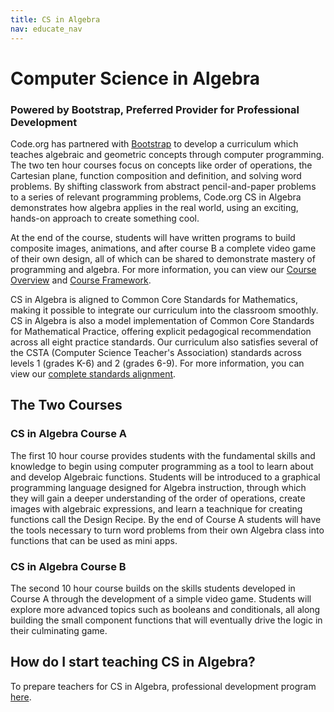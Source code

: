 ```yaml
---
title: CS in Algebra
nav: educate_nav
---
```


# Computer Science in Algebra
### Powered by Bootstrap, Preferred Provider for Professional Development

Code.org has partnered with [Bootstrap](http://www.BootstrapWorld.org) to develop a curriculum which teaches algebraic and geometric concepts through computer programming. The two ten hour courses focus on concepts like order of operations, the Cartesian plane, function composition and definition, and solving word problems. By shifting classwork from abstract pencil-and-paper problems to a series of relevant programming problems, Code.org CS in Algebra demonstrates how algebra applies in the real world, using an exciting, hands-on approach to create something cool.

At the end of the course, students will have written programs to build composite images, animations, and after course B a complete video game of their own design, all of which can be shared to demonstrate mastery of programming and algebra. For more information, you can view our [Course Overview](/curriculum/docs/algebra/overview) and [Course Framework](/curriculum/docs/algebra/framework).

CS in Algebra is aligned to Common Core Standards for Mathematics, making it possible to integrate our curriculum into the classroom smoothly. CS in Algebra is also a model implementation of Common Core Standards for Mathematical Practice, offering explicit pedagogical recommendation across all eight practice standards. Our curriculum also satisfies several of the CSTA (Computer Science Teacher's Association) standards across levels 1 (grades K-6) and 2 (grades 6-9). For more information, you can view our [complete standards alignment](/curriculum/docs/algebra/standards).

## The Two Courses

### CS in Algebra Course A
The first 10 hour course provides students with the fundamental skills and knowledge to begin using computer programming as a tool to learn about and develop Algebraic functions. Students will be introduced to a graphical programming language designed for Algebra instruction, through which they will gain a deeper understanding of the order of operations, create images with algebraic expressions, and learn a teachnique for creating functions call the Design Recipe. By the end of Course A students will have the tools necessary to turn word problems from their own Algebra class into functions that can be used as mini apps.

### CS in Algebra Course B
The second 10 hour course builds on the skills students developed in Course A through the development of a simple video game. Students will explore more advanced topics such as booleans and conditionals, all along building the small component functions that will eventually drive the logic in their culminating game.


<a name="start"><a/>
## How do I start teaching CS in Algebra?

To prepare teachers for CS in Algebra, professional development program [here](/educate/professional-learning/cs-in-algebra).




